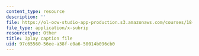 ```yaml
---
content_type: resource
description: ''
file: https://ol-ocw-studio-app-production.s3.amazonaws.com/courses/18-01sc-single-variable-calculus-fall-2010/97c6556056eea38fe0a650014b096cb0_21784.srt
file_type: application/x-subrip
resourcetype: Other
title: 3play caption file
uid: 97c65560-56ee-a38f-e0a6-50014b096cb0
---
```

